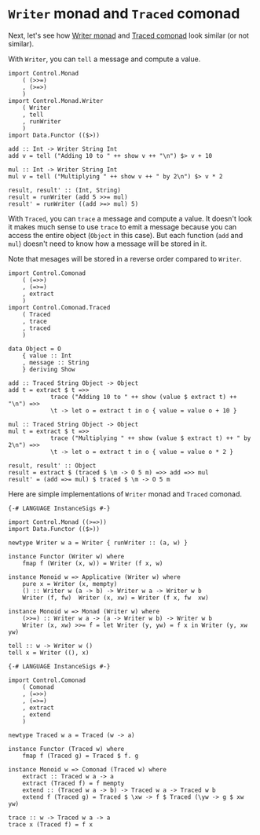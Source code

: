 # `Writer` monad and `Traced` comonad

Next, let's see how [Writer monad](http://hackage.haskell.org/package/mtl/docs/Control-Monad-Writer.html) and [Traced comonad](http://hackage.haskell.org/package/comonad/docs/Control-Comonad-Traced.html) look similar (or not similar).

With `Writer`, you can `tell` a message and compute a value.

```
import Control.Monad
    ( (>>=)
    , (>=>)
    )
import Control.Monad.Writer
    ( Writer
    , tell
    , runWriter
    )
import Data.Functor (($>))

add :: Int -> Writer String Int
add v = tell ("Adding 10 to " ++ show v ++ "\n") $> v + 10

mul :: Int -> Writer String Int
mul v = tell ("Multiplying " ++ show v ++ " by 2\n") $> v * 2

result, result' :: (Int, String)
result = runWriter (add 5 >>= mul)
result' = runWriter ((add >=> mul) 5)
```

With `Traced`, you can `trace` a message and compute a value. It doesn't look it makes much sense to use `trace` to emit a message because you can access the entire object (`Object` in this case). But each function (`add` and `mul`) doesn't need to know how a message will be stored in it.

Note that mesages will be stored in a reverse order compared to `Writer`.

```
import Control.Comonad
    ( (=>>)
    , (=>=)
    , extract
    )
import Control.Comonad.Traced
    ( Traced
    , trace
    , traced
    )

data Object = O
    { value :: Int
    , message :: String
    } deriving Show

add :: Traced String Object -> Object
add t = extract $ t =>>
            trace ("Adding 10 to " ++ show (value $ extract t) ++ "\n") =>>
            \t -> let o = extract t in o { value = value o + 10 }

mul :: Traced String Object -> Object
mul t = extract $ t =>>
            trace ("Multiplying " ++ show (value $ extract t) ++ " by 2\n") =>>
            \t -> let o = extract t in o { value = value o * 2 }

result, result' :: Object
result = extract $ (traced $ \m -> O 5 m) =>> add =>> mul
result' = (add =>= mul) $ traced $ \m -> O 5 m
```

Here are simple implementations of `Writer` monad and `Traced` comonad.

```
{-# LANGUAGE InstanceSigs #-}

import Control.Monad ((>=>))
import Data.Functor (($>))

newtype Writer w a = Writer { runWriter :: (a, w) }

instance Functor (Writer w) where
    fmap f (Writer (x, w)) = Writer (f x, w)

instance Monoid w => Applicative (Writer w) where
    pure x = Writer (x, mempty)
    () :: Writer w (a -> b) -> Writer w a -> Writer w b
    Writer (f, fw)  Writer (x, xw) = Writer (f x, fw  xw)

instance Monoid w => Monad (Writer w) where
    (>>=) :: Writer w a -> (a -> Writer w b) -> Writer w b
    Writer (x, xw) >>= f = let Writer (y, yw) = f x in Writer (y, xw  yw)

tell :: w -> Writer w ()
tell x = Writer ((), x)
```

```
{-# LANGUAGE InstanceSigs #-}

import Control.Comonad
    ( Comonad
    , (=>>)
    , (=>=)
    , extract
    , extend
    )

newtype Traced w a = Traced (w -> a)

instance Functor (Traced w) where
    fmap f (Traced g) = Traced $ f. g

instance Monoid w => Comonad (Traced w) where
    extract :: Traced w a -> a
    extract (Traced f) = f mempty
    extend :: (Traced w a -> b) -> Traced w a -> Traced w b
    extend f (Traced g) = Traced $ \xw -> f $ Traced (\yw -> g $ xw  yw)

trace :: w -> Traced w a -> a
trace x (Traced f) = f x
```

